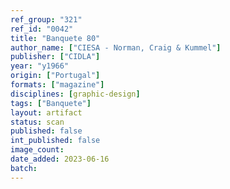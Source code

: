 ```yaml
---
ref_group: "321"
ref_id: "0042"
title: "Banquete 80"
author_name: ["CIESA - Norman, Craig & Kummel"]
publisher: ["CIDLA"]
year: "y1966"
origin: ["Portugal"]
formats: ["magazine"]
disciplines: [graphic-design]
tags: ["Banquete"]
layout: artifact
status: scan
published: false
int_published: false
image_count:
date_added: 2023-06-16
batch:
---
```

